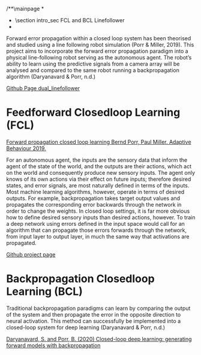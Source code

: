 
/**\mainpage
 *
 * \section intro_sec FCL and BCL Linefollower
 *
  Forward error propagation within a closed loop system has been theorised and studied using a line following robot simulation (Porr & Miller, 2019). This project aims to incorporate the forward error propagation paradigm into a physical line-following robot serving as the autonomous agent. 
  The robot’s ability to learn using the predictive signals from a camera array will be analysed and compared to the same robot running a 
  backpropagation algorithm (Daryanavard & Porr, n.d.)
 
  [Github Page dual_linefollower](https://github.com/innes8ken/dual_lineFollow)

# Feedforward Closedloop Learning (FCL)

[Forward propagation closed loop learning
Bernd Porr, Paul Miller. Adaptive Behaviour 2019.](https://www.berndporr.me.uk/Porr_Miller_FCL_2019_Adaptive_Behaviour.pdf)

For an autonomous agent, the inputs are the sensory data that inform the agent of the state of the world, and the outputs are their actions, which act on the world and consequently produce new sensory inputs. The agent only knows of its own actions via their effect on future inputs; therefore desired states, and error signals, are most naturally defined in terms of the inputs. Most machine learning algorithms, however, operate in terms of desired outputs. For example, backpropagation takes target output values and propagates the corresponding error backwards through the network in order to change the weights. In closed loop settings, it is far more obvious how to define desired sensory inputs than desired actions, however. To train a deep network using errors defined in the input space would call for an algorithm that can propagate those errors forwards through the network, from input layer to output layer, in much the same way that activations are propagated.

[Github project page](https://github.com/glasgowneuro/feedforward_closedloop_learning)

# Backpropagation Closedloop Learning (BCL)

Traditional backpropagation paradigms can learn by comparing the
output of the system and then propagate the error in the opposite direction to neural
activation. This method can successfully be implemented into a closed-loop system for
deep learning (Daryanavard & Porr, n.d.)

[Daryanavard, S. and Porr, B. (2020) Closed-loop deep learning: generating forward models with backpropagation](https://eprints.gla.ac.uk/226317/)
